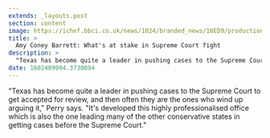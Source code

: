 ```yaml
--- 
extends: _layouts.post 
section: content 
image: https://ichef.bbci.co.uk/news/1024/branded_news/16ED9/production/_114631939_gettyimages-1276846524-1.jpg 
title: > 
  Amy Coney Barrett: What's at stake in Supreme Court fight 
description: > 
  "Texas has become quite a leader in pushing cases to the Supreme Court to get accepted for review, and then often they are the ones who wind up arguing it," Perry says."It's developed this highly professionalised office which is also the one leading many of the other conservative states in getting cases before the Supreme Court." 
date: 1602489994.3730094 
--- 
```

"Texas has become quite a leader in pushing cases to the Supreme Court to get accepted for review, and then often they are the ones who wind up arguing it," Perry says. "It's developed this highly professionalised office which is also the one leading many of the other conservative states in getting cases before the Supreme Court."